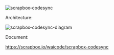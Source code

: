 ![scrapbox-codesync](https://i.gyazo.com/cce54fbe28dca3ac94ce78665952ec52.png "scrapbox-codesync")

Architecture:

![scrapbox-codesync-diagram](https://cacoo.com/diagrams/L5gAbKbq1avCXTpq-70E32.png "scrapbox-codesync-diagram")

Document:

https://scrapbox.io/waicode/scrapbox-codesync
